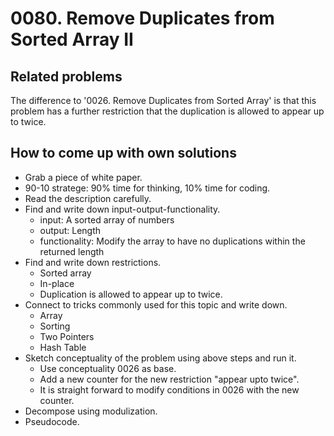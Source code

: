 # 0080. Remove Duplicates from Sorted Array II

## Related problems
The difference to '0026. Remove Duplicates from Sorted Array'
is that this problem has a further restriction that
the duplication is allowed to appear up to twice.

## How to come up with own solutions
* Grab a piece of white paper.
* 90-10 stratege: 90% time for thinking, 10% time for coding.
* Read the description carefully.
* Find and write down input-output-functionality.
  - input: A sorted array of numbers
  - output: Length
  - functionality: Modify the array to have no duplications within the returned length
* Find and write down restrictions.
  - Sorted array
  - In-place
  - Duplication is allowed to appear up to twice.
* Connect to tricks commonly used for this topic and write down.
  - Array
  - Sorting
  - Two Pointers
  - Hash Table
* Sketch conceptuality of the problem using above steps and run it.
  - Use conceptuality 0026 as base. 
  - Add a new counter for the new restriction "appear upto twice".
  - It is straight forward to modify conditions in 0026 with the new counter.
* Decompose using modulization.
* Pseudocode.
